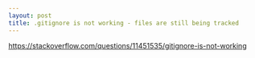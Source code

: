 ```yaml
---
layout: post
title: .gitignore is not working - files are still being tracked
---
```


https://stackoverflow.com/questions/11451535/gitignore-is-not-working
